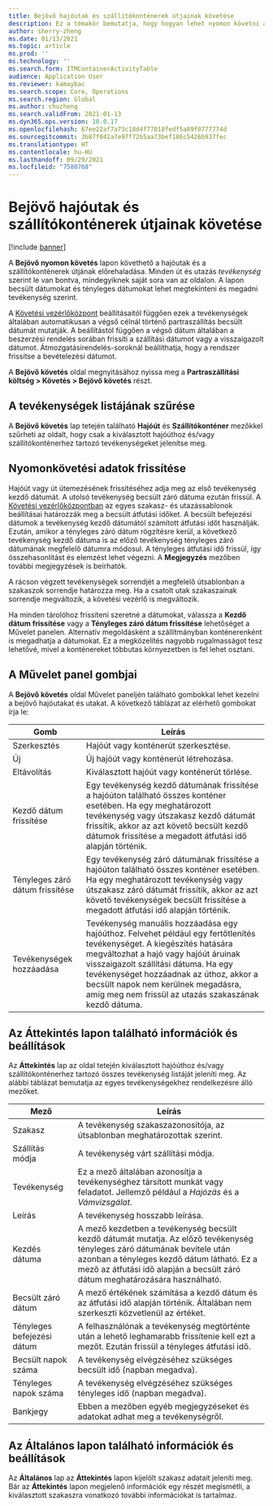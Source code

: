 ```yaml
---
title: Bejövő hajóutak és szállítókonténerek útjainak követése
description: Ez a témakör bemutatja, hogy hogyan lehet nyomon követni a hajóutak és a szállítókonténerek útjának előrehaladását a Bejövő nyomon követés lapon.
author: sherry-zheng
ms.date: 01/13/2021
ms.topic: article
ms.prod: ''
ms.technology: ''
ms.search.form: ITMContainerActivityTable
audience: Application User
ms.reviewer: kamaybac
ms.search.scope: Core, Operations
ms.search.region: Global
ms.author: chuzheng
ms.search.validFrom: 2021-01-13
ms.dyn365.ops.version: 10.0.17
ms.openlocfilehash: 67ee22af7a73c18d4f77018fedf5a89f0777774d
ms.sourcegitcommit: 3b87f042a7e97f72b5aa73bef186c5426b937fec
ms.translationtype: HT
ms.contentlocale: hu-HU
ms.lasthandoff: 09/29/2021
ms.locfileid: "7580768"
---
```

# <a name="track-inbound-voyages-and-shipping-container-journeys"></a>Bejövő hajóutak és szállítókonténerek útjainak követése

[!include [banner](../../includes/banner.md)]

A **Bejövő nyomon követés** lapon követhető a hajóutak és a szállítókonténerek útjának előrehaladása. Minden út és utazás *tevékenység* szerint le van bontva, mindegyiknek saját sora van az oldalon. A lapon becsült dátumokat és tényleges dátumokat lehet megtekinteni és megadni tevékenység szerint.

A [Követési vezérlőközpont](delivery-information-setup.md#tracking-control-center) beállításaitól függően ezek a tevékenységek általában automatikusan a végső célnál történő partraszállítás becsült dátumát mutatják. A beállítástól függően a végső dátum általában a beszerzési rendelés sorában frissíti a szállítási dátumot vagy a visszaigazolt dátumot. Átmozgatásirendelés-soroknál beállíthatja, hogy a rendszer frissítse a bevételezési dátumot.

A **Bejövő követés** oldal megnyitásához nyissa meg a **Partraszállítási költség \> Követés \> Bejövő követés** részt.

## <a name="filter-the-activities-list"></a>A tevékenységek listájának szűrése

A **Bejövő követés** lap tetején található **Hajóút** és **Szállítókonténer** mezőkkel szűrheti az oldalt, hogy csak a kiválasztott hajóúthoz és/vagy szállítókonténerhez tartozó tevékenységeket jelenítse meg.

## <a name="update-tracking-information"></a>Nyomonkövetési adatok frissítése

Hajóút vagy út ütemezésének frissítéséhez adja meg az első tevékenység kezdő dátumát. A utolsó tevékenység becsült záró dátuma ezután frissül. A [Követési vezérlőközpontban](delivery-information-setup.md#tracking-control-center) az egyes szakasz- és utazássablonok beállításai határozzák meg a becsült átfutási időket. A becsült befejezési dátumok a tevékenység kezdő dátumától számított átfutási időt használják. Ezután, amikor a tényleges záró dátum rögzítésre kerül, a következő tevékenység kezdő dátuma is az előző tevékenység tényleges záró dátumának megfelelő dátumra módosul. A tényleges átfutási idő frissül, így összehasonlítást és elemzést lehet végezni. A **Megjegyzés** mezőben további megjegyzések is beírhatók.

A rácson végzett tevékenységek sorrendjét a megfelelő útsablonban a szakaszok sorrendje határozza meg. Ha a csatolt utak szakaszainak sorrendje megváltozik, a követési vezérlő is megváltozik.

Ha minden tárolóhoz frissíteni szeretné a dátumokat, válassza a **Kezdő dátum frissítése** vagy a **Tényleges záró dátum frissítése** lehetőséget a Művelet panelen. Alternatív megoldásként a szállítmányban konténerenként is megadhatja a dátumokat. Ez a megközelítés nagyobb rugalmasságot tesz lehetővé, mivel a konténereket többutas környezetben is fel lehet osztani.

## <a name="buttons-on-the-action-pane"></a>A Művelet panel gombjai

A **Bejövő követés** oldal Művelet paneljén található gombokkal lehet kezelni a bejövő hajóutakat és utakat. A következő táblázat az elérhető gombokat írja le:

| Gomb | Leírás |
|---|---|
| Szerkesztés | Hajóút vagy konténerút szerkesztése. |
| Új | Új hajóút vagy konténerút létrehozása. |
| Eltávolítás | Kiválasztott hajóút vagy konténerút törlése. |
| Kezdő dátum frissítése | Egy tevékenység kezdő dátumának frissítése a hajóúton található összes konténer esetében. Ha egy meghatározott tevékenység vagy útszakasz kezdő dátumát frissítik, akkor az azt követő becsült kezdő dátumok frissítése a megadott átfutási idő alapján történik. |
| Tényleges záró dátum frissítése | Egy tevékenység záró dátumának frissítése a hajóúton található összes konténer esetében. Ha egy meghatározott tevékenység vagy útszakasz záró dátumát frissítik, akkor az azt követő tevékenységek becsült frissítése a megadott átfutási idő alapján történik. |
| Tevékenységek hozzáadása | Tevékenység manuális hozzáadása egy hajóúthoz. Felvehet például egy fertőtlenítés tevékenységet. A kiegészítés hatására megváltozhat a hajó vagy hajóút áruinak visszaigazolt szállítási dátuma. Ha egy tevékenységet hozzáadnak az úthoz, akkor a becsült napok nem kerülnek megadásra, amíg meg nem frissül az utazás szakaszának kezdő dátuma. |

## <a name="information-and-settings-on-the-overview-tab"></a>Az Áttekintés lapon található információk és beállítások

Az **Áttekintés** lap az oldal tetején kiválasztott hajóúthoz és/vagy szállítókonténerhez tartozó összes tevékenység listáját jeleníti meg. Az alábbi táblázat bemutatja az egyes tevékenységekhez rendelkezésre álló mezőket.

| Mező | Leírás |
|---|---|
| Szakasz | A tevékenység szakaszazonosítója, az útsablonban meghatározottak szerint. |
| Szállítás módja | A tevékenység várt szállítási módja. |
| Tevékenység | Ez a mező általában azonosítja a tevékenységhez társított munkát vagy feladatot. Jellemző például a *Hajózás* és a *Vámvizsgálat*. |
| Leírás | A tevékenység hosszabb leírása. |
| Kezdés dátuma | A mező kezdetben a tevékenység becsült kezdő dátumát mutatja. Az előző tevékenység tényleges záró dátumának bevitele után azonban a tényleges kezdő dátum látható. Ez a mező az átfutási idő alapján a becsült záró dátum meghatározására használható. |
| Becsült záró dátum | A mező értékének számítása a kezdő dátum és az átfutási idő alapján történik. Általában nem szerkeszti közvetlenül az értéket. |
| Tényleges befejezési dátum | A felhasználónak a tevékenység megtörténte után a lehető leghamarabb frissítenie kell ezt a mezőt. Ezután frissül a tényleges átfutási idő. |
| Becsült napok száma | A tevékenység elvégzéséhez szükséges becsült idő (napban megadva). |
| Tényleges napok száma | A tevékenység elvégzéséhez szükséges tényleges idő (napban megadva). |
| Bankjegy | Ebben a mezőben egyéb megjegyzéseket és adatokat adhat meg a tevékenységről. |

## <a name="information-and-settings-on-the-general-tab"></a>Az Általános lapon található információk és beállítások

Az **Általános** lap az **Áttekintés** lapon kijelölt szakasz adatait jeleníti meg. Bár az **Áttekintés** lapon megjelenő információk egy részét megismétli, a kiválasztott szakaszra vonatkozó további információkat is tartalmaz.
